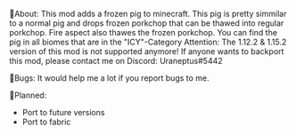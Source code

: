 

📖About:
This mod adds a frozen pig to minecraft. This pig is pretty simmilar to a normal pig and drops frozen porkchop that can be thawed into regular porkchop.
Fire aspect also thawes the frozen porkchop.
You can find the pig in all biomes that are in the "ICY"-Category
Attention: The 1.12.2 & 1.15.2 version of this mod is not supported anymore! If anyone wants to backport this mod, please contact me on Discord: Uraneptus#5442

👾Bugs:
It would help me a lot if you report bugs to me.

🚀Planned:
- Port to future versions 
- Port to fabric
